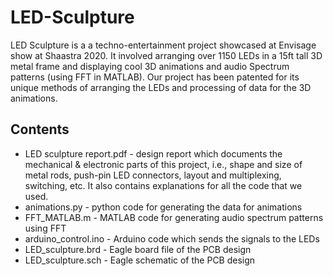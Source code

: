 # LED-Sculpture
LED Sculpture is a a techno-entertainment project showcased at Envisage show at Shaastra 2020. It involved arranging over 1150 LEDs in a 15ft tall 3D metal frame and displaying cool 3D animations and audio Spectrum patterns (using FFT in MATLAB). Our project has been patented for its unique methods of arranging the LEDs and processing of data for the 3D animations.

## Contents
- LED sculpture report.pdf - design report which documents the mechanical & electronic parts of this project, i.e., shape and size of metal rods, push-pin LED connectors, layout and multiplexing, switching, etc. It also contains explanations for all the code that we used.
- animations.py - python code for generating the data for animations
- FFT_MATLAB.m - MATLAB code for generating audio spectrum patterns using FFT
- arduino_control.ino - Arduino code which sends the signals to the LEDs
- LED_sculpture.brd - Eagle board file of the PCB design
- LED_sculpture.sch - Eagle schematic of the PCB design
